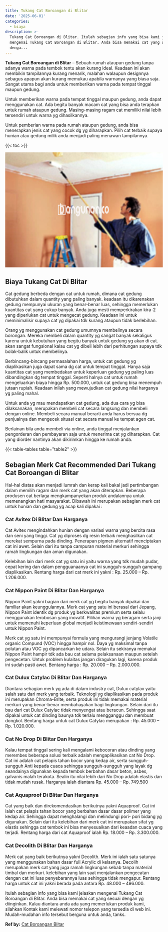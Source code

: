 ```yaml
---
title: Tukang Cat Boroangan di Blitar
date: '2025-06-01'
categories:
  - biaya
description: >-
  Tukang Cat Boroangan di Blitar. Itulah sebagian info yang bisa kami jelaskan
  mengenai Tukang Cat Boroangan di Blitar. Anda bisa memakai cat yang sesuai
  denga...
---
```


**Tukang Cat Boroangan di Blitar** – Sebuah rumah ataupun gedung tanpa adanya warna pada tembok tentu akan kurang ideal. Keadaan ini akan membikin tampilannya kurang menarik, malahan walaupun designnya sebagus apapun akan kurang memukau apabila warnanya yang biasa saja. Sangat utama bagi anda untuk memberikan warna pada tempat tinggal maupun gedung.

Untuk memberikan warna pada tempat tinggal maupun gedung, anda dapat menggunakan cat. Ada begitu banyak macam cat yang bisa anda terapkan untuk rumah ataupun gedung. Masing-masing ragam cat memiliki nilai lebih tersendiri untuk warna yg dihasilkannya.

Untuk pemberian warna pada rumah ataupun gedung, anda bisa menerapkan jenis cat yang cocok dg yg diharapkan. Pilih cat terbaik supaya hunian atau gedung milik anda menjadi paling menawan tampilannya.

{{< toc >}}

![Tukang Cat Boroangan di Blitar](/images/jasa-cat-murah08.png)

## Biaya Tukang Cat Di Blitar

Cat gedung berbeda dengan cat untuk rumah, dimana cat gedung dibutuhkan dalam quantity yang paling banyak. keadaan itu dikarenakan gedung mempunyai ukuran yang benar-benar luas, sehingga memerlukan kuantitas cat yang cukup banyak. Anda juga mesti memperkirakan kira-2 yang diperlukan cat untuk mengecat gedung. Keadaan ini untuk meminimalisir supaya cat yg dipakai tdk kurang ataupun tidak berlebihan.

Orang yg menggunakan cat gedung umumnya membelinya secara borongan. Mereka membeli dalam quantity yg sangat banyak sekaligus karena untuk kebutuhan yang begitu banyak untuk gedung yg akan di cat. akan sangat fungsional kalau cat yg dibeli lebih dari perhitungan supaya tdk bolak-balik untuk membelinya.

Berbincang-bincang permasalahan harga, untuk cat gedung yg diaplikasikan juga dapat sama dg cat untuk tempat tinggal. Hanya saja kuantitas cat yang membedakan untuk keperluan gedung yg paling luas dibandingkan dg tempat tinggal. Seperti halnya cat untuk rumah mengeluarkan biaya hingga Rp. 500.000, untuk cat gedung bisa menempuh jutaan rupiah. Keadaan inilah yang mewujudkan cat gedung nilai harganya yg paling mahal.

Untuk anda yg mau mendapatkan cat gedung, ada dua cara yg bisa dilaksanakan, merupakan membeli cat secara langsung dan membeli dengan online. Membeli secara manual berarti anda harus bersua dg penjualnya dan mengecek situasi cat secara manual ke tempat agen cat.

Berlainan bila anda membeli via online, anda tinggal menjalankan pengorderan dan pembayaran saja untuk menerima cat yg diharapkan. Cat yang diorder nantinya akan dikirimkan hingga ke rumah anda.

{{< table-tables table="table2" >}}

## Sebagian Merk Cat Recommended Dari Tukang Cat Boroangan di Blitar

Hal-hal diatas akan menjadi lumrah dan kerap kali bakal jadi pertimbangan dalam memilih ragam dan merk cat yang akan diterapkan. Beberapa produsen cat berlaga mengkampanyekan produk andalannya untuk memenangkan hati masyarakat. Dibawah ini merupakan sebagian merk cat untuk hunian dan gedung yg acap kali dipakai :

### Cat Avitex Di Blitar Dan Harganya

Cat Avitex mengindahkan hunian dengan variasi warna yang bercita rasa dan seni yang tinggi. Cat yg diproses dg resin terbaik menghasilkan cat merekat sempurna pada dinding. Penerapan pigmen alternatif menciptakan cat ini awet. Selain dari itu tanpa campuran material merkuri sehingga ramah lingkungan dan aman digunakan.

Kelebihan lain dari merk cat yg satu ini yaitu warna yang tdk mudah pudar, cepat kering dan dalam pengguanaanya cat ini sungguh-sungguh gampang diaplikasikan. Rentang harga dari cat merk ini yakni : Rp. 25.000 – Rp. 1.206.000.

### Cat Nippon Paint Di Blitar Dan Harganya

Nippon Paint yakni bagian dari merk cat yg begitu banyak dipakai dan familiar akan keunggulannya. Merk cat yang satu ini berasal dari Jepang, Nippon Paint identik dg produk yg berkwalitas premium serta selalu menggunakan terobosan yang inovatif. Pilihan warna yg beragam serta janji untuk memenuhi keperluan global menjadi keistimewaan sendiri-sendiri untuk Nippon Paint.

Merk cat yg satu ini mempunyai formula yang mengurangi jenjang Volatile organic Compund (VOC) hingga hampir nol. Daya yg maksimal tanpa polutan atau VOC yg dipancarkan ke udara. Selain itu sekiranya memakai Nippon Paint hampir tdk ada bau cat selama pelaksanaan maupun setelah pengecetan. Untuk problem kulaitas jangan diragukan lagi, karena produk ini sudah pasti awet. Bentang harga : Rp. 20.000 – Rp. 2.000.000.

### Cat Dulux Catylac Di Blitar Dan Harganya

Diantara sebagian merk yg ada di dalam industry cat, Dulux catylax yaitu salah satu dari merk yang terbaik. Teknologi yg diaplikasikan pada produk ini merupakan Chroma-Brite, serta produk ini tidak memakai material merkuri yang benar-benar membahayakan bagi lingkungan. Selain dari itu bau dari cat Dulux Catylac tidak menyengat atau beracun. Sehingga saat dipakai untuk cat dinding baunya tdk terlalu mengganggu dan membuat dongkol. Bentang harga untuk cat Dulux Catylac merupakan : Rp. 45.000 – Rp. 1.020.000.

### Cat No Drop Di Blitar Dan Harganya

Kalau tempat tinggal sering kali mengalami kebocoran atau dinding yang merembes beberapa solusi terbaik adalah mengaplikasikan cat No Drop. Cat ini adalah cat pelapis tahan bocor yang kedap air, serta sungguh-sungguh Anti kepada cuaca sehingga sungguh-sungguh yang layak dg seandainya digunakan kepada tembok berbahan dasar beton, asbes, galvanis malah terakota. Sealin itu nilai lebih dari No Drop adalah elastis dan tidak mudah rusak. Harganya ialah diantara Rp. 45.000 – Rp. 749.500

### Cat Aquaproof Di Blitar Dan Harganya

Cat yang baik dan direkomendasikan berikutnya yakni Aquaproof. Cat ini ialah cat pelapis tahan bocor yang berbahan dasar dasar polimer yang kedap air. Sehingga dapat menghalangi dan melindungi pori- pori bidang yg digunakan. Selain dari itu kelebihan dari merk cat ini merupakan sifat yg elastis sehingga cat tembok ini bisa menyesuaikan dari keaadan cuaca yang terjadi. Rentang harga dari cat Aquaproof ialah Rp. 18.000 – Rp. 3.300.000.

### Cat Decolith Di Blitar Dan Harganya

Merk cat yang baik berikutnya yakni Decolith. Merk ini ialah satu satunya yang menggunakan bahan dasar full Acrylic di kelasnya. Decolih merupakan merk cat yang juga ramah lingkungan sebab tanpa material timbal dan merkuri. kelebihan yang lain saat menjalankan pengecatan dengan cat ini luas penyebarannya luas sehingga tidak mengapur. Rentang harga untuk cat ini yakni berada pada antara Rp. 48.000 – 496.000.

Itulah sebagian info yang bisa kami jelaskan mengenai Tukang Cat Boroangan di Blitar. Anda bisa memakai cat yang sesuai dengan yg diinginkan. Kalau diantara anda ada yang memerlukan produk kami, silahkan Kontak kami melewati nomor telepon yang tersedia di web ini. Mudah-mudahan info tersebut berguna untuk anda, tanks.

**Ref by:** [Cat Boroangan Blitar](https://id.wikipedia.org/wiki/Cat)

